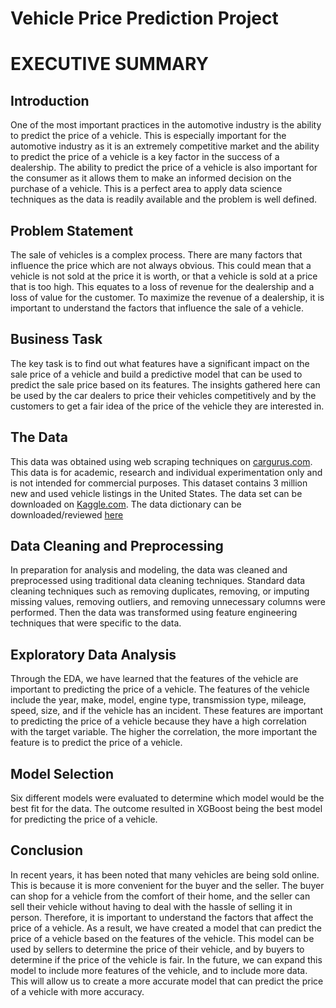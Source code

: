 # **Vehicle Price Prediction Project**

# **EXECUTIVE SUMMARY**

## **Introduction**
One of the most important practices in the automotive industry is the ability to predict the price of a vehicle. This is especially important for the automotive industry as it is an extremely competitive market and the ability to predict the price of a vehicle is a key factor in the success of a dealership. The ability to predict the price of a vehicle is also important for the consumer as it allows them to make an informed decision on the purchase of a vehicle. This is a perfect area to apply data science techniques as the data is readily available and the problem is well defined.

## **Problem Statement**
The sale of vehicles is a complex process. There are many factors that influence the price which are not always obvious. This could mean that a vehicle is not sold at the price it is worth, or that a vehicle is sold at a price that is too high. This equates to a loss of revenue for the dealership and a loss of value for the customer. To maximize the revenue of a dealership, it is important to understand the factors that influence the sale of a vehicle.

## **Business Task**
The key task is to find out what features have a significant impact on the sale price of a vehicle and build a predictive model that can be used to predict the sale price based on its features. The insights gathered here can be used by the car dealers to price their vehicles competitively and by the customers to get a fair idea of the price of the vehicle they are interested in.

## **The Data**
This data was obtained using web scraping techniques on [cargurus.com](https://www.cargurus.com/). This data is for academic, research and individual experimentation only and is not intended for commercial purposes. This dataset contains 3 million new and used vehicle listings in the United States. The data set can be downloaded on [Kaggle.com](https://www.kaggle.com/datasets/ananaymital/us-used-cars-dataset?select=used_cars_data.csv). The data dictionary can be downloaded/reviewed [here](https://drive.google.com/file/d/177p54r5GarfVBSzNn3jFTkHS1N-yXNwx/view?usp=share_link)

## **Data Cleaning and Preprocessing**
In preparation for analysis and modeling, the data was cleaned and preprocessed using traditional data cleaning techniques. Standard data cleaning techniques such as removing duplicates, removing, or imputing missing values, removing outliers, and removing unnecessary columns were performed. Then the data was transformed using feature engineering techniques that were specific to the data. 


## **Exploratory Data Analysis**
Through the EDA, we have learned that the features of the vehicle are important to predicting the price of a vehicle. The features of the vehicle include the year, make, model, engine type, transmission type, mileage, speed, size, and if the vehicle has an incident. These features are important to predicting the price of a vehicle because they have a high correlation with the target variable. The higher the correlation, the more important the feature is to predict the price of a vehicle.

## **Model Selection**
Six different models were evaluated to determine which model would be the best fit for the data. The outcome resulted in XGBoost being the best model for predicting the price of a vehicle.

## **Conclusion**
In recent years, it has been noted that many vehicles are being sold online. This is because it is more convenient for the buyer and the seller. The buyer can shop for a vehicle from the comfort of their home, and the seller can sell their vehicle without having to deal with the hassle of selling it in person. Therefore, it is important to understand the factors that affect the price of a vehicle. As a result, we have created a model that can predict the price of a vehicle based on the features of the vehicle. This model can be used by sellers to determine the price of their vehicle, and by buyers to determine if the price of the vehicle is fair. In the future, we can expand this model to include more features of the vehicle, and to include more data. This will allow us to create a more accurate model that can predict the price of a vehicle with more accuracy.



